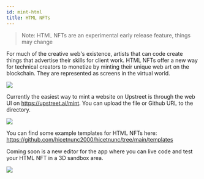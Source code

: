 ```yaml
---
id: mint-html
title: HTML NFTs
---
```


> Note: HTML NFTs are an experimental early release feature, things may change

For much of the creative web's existence, artists that can code create things that advertise their skills for client work. HTML NFTs offer a new way for technical creators to monetize by minting their unique web art on the blockchain. They are represented as screens in the virtual world.

![](/img/html_nft.jpg)

Currently the easiest way to mint a website on Upstreet is through the web UI on https://upstreet.ai/mint. You can upload the file or Github URL to the directory.

![](/img/mint_website.jpg)

You can find some example templates for HTML NFTs here: https://github.com/hicetnunc2000/hicetnunc/tree/main/templates

Coming soon is a new editor for the app where you can live code and test your HTML NFT in a 3D sandbox area.

![](/img/editor1.jpg)
